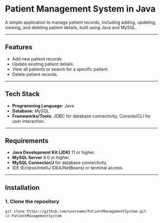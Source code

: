 # Patient Management System in Java

A simple application to manage patient records, including adding, updating, viewing, and deleting patient details, built using Java and MySQL.

---

## Features

- Add new patient records.
- Update existing patient details.
- View all patients or search for a specific patient.
- Delete patient records.

---

## Tech Stack

- **Programming Language:** Java
- **Database:** MySQL
- **Frameworks/Tools:** JDBC for database connectivity, Console/CLI for user interaction.

---

## Requirements

- **Java Development Kit (JDK)** 11 or higher.
- **MySQL Server** 8.0 or higher.
- **MySQL Connector/J** for database connectivity.
- IDE (Eclipse/IntelliJ IDEA/NetBeans) or terminal access.

---

## Installation

### 1. Clone the repository
```bash
git clone https://github.com/username/PatientManagementSystem.git
cd PatientManagementSystem
